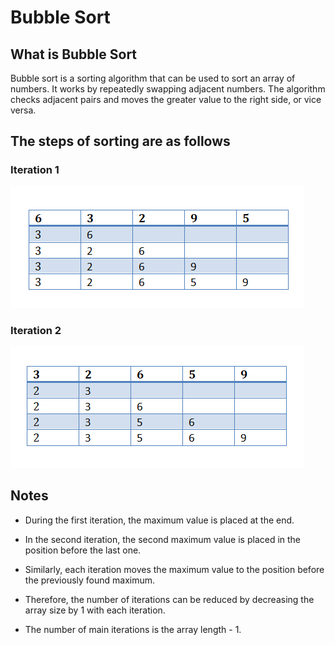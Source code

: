 # Bubble Sort

## What is Bubble Sort

Bubble sort is a sorting algorithm that can be used to sort an array of numbers. It works by repeatedly swapping adjacent numbers. The algorithm checks adjacent pairs and moves the greater value to the right side, or vice versa.

## The steps of sorting are as follows

### Iteration 1

![bubble1](https://github.com/ChamudithaML/Algorithms-Playground/raw/master/0-images/bubble-sort/1.png)

### Iteration 2

![bubble2](https://github.com/ChamudithaML/Algorithms-Playground/raw/master/0-images/bubble-sort/2.png)

## Notes

- During the first iteration, the maximum value is placed at the end.
- In the second iteration, the second maximum value is placed in the position before the last one.
- Similarly, each iteration moves the maximum value to the position before the previously found maximum.
- Therefore, the number of iterations can be reduced by decreasing the array size by 1 with each iteration.

- The number of main iterations is the array length - 1.
